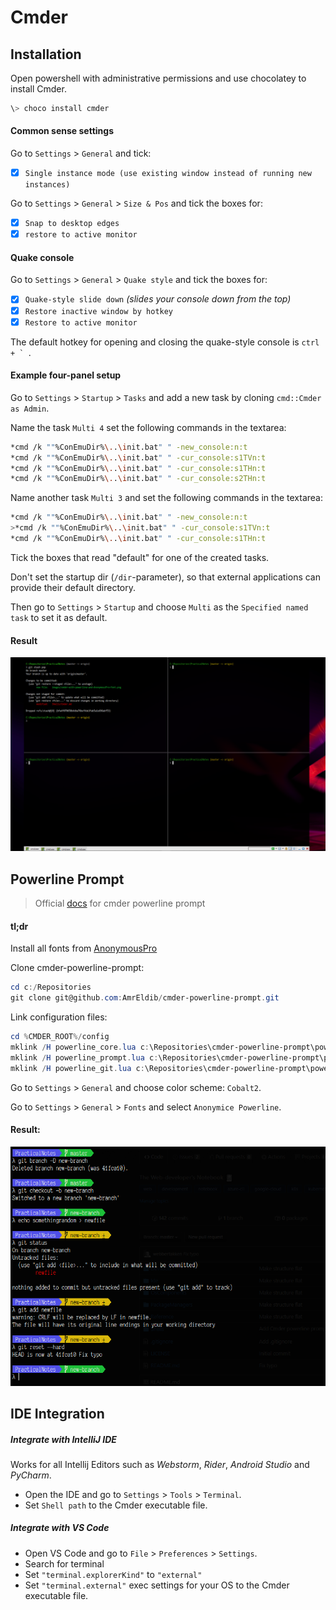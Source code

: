 # Cmder

## Installation
Open powershell with administrative permissions and use chocolatey to install Cmder.
```powershell
\> choco install cmder
```

#### Common sense settings
Go to `Settings` > `General` and tick:
- [x] `Single instance mode (use existing window instead of running new instances)`

Go to `Settings` > `General` > `Size & Pos` and tick the boxes for:
- [x] `Snap to desktop edges`
- [x] `restore to active monitor`

#### Quake console
Go to `Settings` > `General` > `Quake style` and tick the boxes for:
- [x] `Quake-style slide down` _(slides your console down from the top)_
- [x] `Restore inactive window by hotkey`
- [x] `Restore to active monitor`

The default hotkey for opening and closing the quake-style console  is ``ctrl + ` ``.

#### Example four-panel setup
Go to `Settings` > `Startup` > `Tasks` and add a new task by cloning `cmd::Cmder as Admin`.

Name the task `Multi 4` set the following commands in the textarea:
```bash
*cmd /k ""%ConEmuDir%\..\init.bat" " -new_console:n:t
*cmd /k ""%ConEmuDir%\..\init.bat" " -cur_console:s1TVn:t
*cmd /k ""%ConEmuDir%\..\init.bat" " -cur_console:s1THn:t
*cmd /k ""%ConEmuDir%\..\init.bat" " -cur_console:s2THn:t
```

Name another task `Multi 3` and set the following commands in the textarea:
```bash
*cmd /k ""%ConEmuDir%\..\init.bat" " -new_console:n:t
>*cmd /k ""%ConEmuDir%\..\init.bat" " -cur_console:s1TVn:t
*cmd /k ""%ConEmuDir%\..\init.bat" " -cur_console:s1THn:t
```

Tick the boxes that read "default" for one of the created tasks.

Don't set the startup dir (`/dir`-parameter), so that external applications can provide their default directory.

Then go to `Settings` > `Startup` and choose `Multi` as the `Specified named task` to set it as default.

#### Result

![Cmder with four terminals](../images/cmder-with-four-terminals.png "Cmder with four terminals")

## Powerline Prompt

> Official [docs](https://github.com/AmrEldib/cmder-powerline-prompt) for cmder powerline prompt

#### tl;dr

Install all fonts from [AnonymousPro](https://github.com/powerline/fonts/tree/master/AnonymousPro)

Clone cmder-powerline-prompt:
```powershell
cd c:/Repositories
git clone git@github.com:AmrEldib/cmder-powerline-prompt.git
```

Link configuration files:
```powershell
cd %CMDER_ROOT%/config  
mklink /H powerline_core.lua c:\Repositories\cmder-powerline-prompt\powerline_core.lua
mklink /H powerline_prompt.lua c:\Repositories\cmder-powerline-prompt\powerline_prompt.lua
mklink /H powerline_git.lua c:\Repositories\cmder-powerline-prompt\powerline_git.lua
```

Go to `Settings` > `General` and choose color scheme: `Cobalt2`.

Go to `Settings` > `General` > `Fonts` and select `Anonymice Powerline`.

#### Result: 

![Cmder with powerline and AnonymousPro font](../images/cmder-with-powerline-and-AnonymousPro-font.png "Cmder with powerline and AnonymousPro font")

## IDE Integration
##### Integrate with IntelliJ IDE 

Works for all Intellij Editors such as 
_Webstorm_, _Rider_, _Android Studio_ and _PyCharm_.

- Open the IDE and go to `Settings` > `Tools` > `Terminal`.
- Set `Shell path` to the Cmder executable file.

##### Integrate with VS Code
- Open VS Code and go to `File` > `Preferences` > `Settings`.
- Search for terminal
- Set `"terminal.explorerKind"` to `"external"`
- Set `"terminal.external"` exec settings for your OS to the Cmder executable file.
